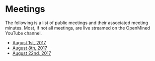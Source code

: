 # Meetings

The following is a list of public meetings and their associated meeting minutes.  Most, if not all meetings, are live streamed on the OpenMined YouTube channel.

- [August 1st, 2017](2017-08-01.md)
- [August 8th, 2017](2017-08-08.md)
- [August 22nd, 2017](2017-08-22.md)
